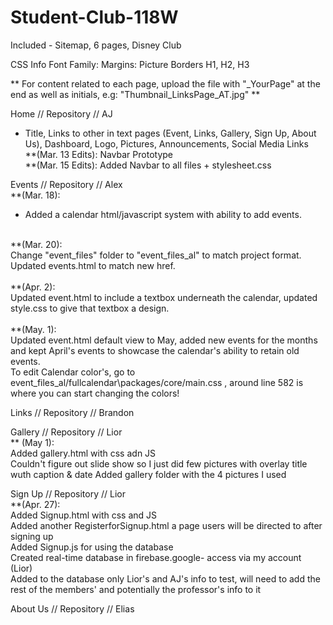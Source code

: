 # Student-Club-118W
Included - Sitemap, 6 pages, Disney Club 

CSS Info
Font Family: 
Margins:
Picture Borders
H1, H2, H3 

** For content related to each page, upload the file with "_YourPage" at the end as well as initials, e.g:
"Thumbnail_LinksPage_AT.jpg" ** 

Home // Repository // AJ <br>
- Title, Links to other in text pages (Event, Links, Gallery, Sign Up, About Us), Dashboard, Logo, Pictures, Announcements, Social Media Links  
**(Mar. 13 Edits):
Navbar Prototype  
**(Mar. 15 Edits):
Added Navbar to all files + stylesheet.css

Events // Repository // Alex <br>
**(Mar. 18): <br>
- Added a calendar html/javascript system with ability to add events. <br>
<br>
**(Mar. 20): <br>
Change "event_files" folder to "event_files_al" to match project format. Updated events.html to match new href. <br>
<br>
**(Apr. 2): <br>
Updated event.html to include a textbox underneath the calendar, updated style.css to give that textbox a design. <br>
<br>
**(May. 1): <br>
Updated event.html default view to May, added new events for the months and kept April's events to showcase the calendar's ability to retain old events. <br>
To edit Calendar color's, go to event_files_al/fullcalendar\packages/core/main.css , around line 582 is where you can start changing the colors! <br>

Links // Repository // Brandon

Gallery // Repository // Lior <br>
** (May 1):<br>
Added gallery.html with css adn JS<br>
Couldn't figure out slide show so I just did few pictures with overlay title wuth caption & date
Added gallery folder with the 4 pictures I used

Sign Up // Repository // Lior <br>
**(Apr. 27):<br>
Added Signup.html with css and JS<br>
Added another RegisterforSignup.html a page users will be directed to after signing up<br>
Added Signup.js for using the database<br>
Created real-time database in firebase.google- access via my account (Lior)<br>
Added to the database only Lior's and AJ's info to test, will need to add the rest of the members' and potentially the professor's info to it<br> 

About Us // Repository // Elias
